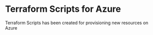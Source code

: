 # Terraform Scripts for Azure
Terraform Scripts has been created for provisioning new resources on Azure
